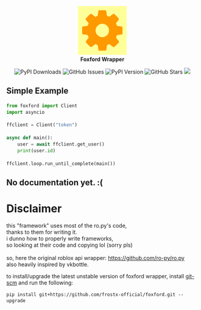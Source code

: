 <p align="center" width="100%">
    <a href="https://github.com/frostx-official/foxford">
        <img src="https://raw.githubusercontent.com/frostx-official/foxford/main/resources/logo.png" alt="foxford wrapper logo" height="128em" />
    </a>
    <br>
    <b>Foxford Wrapper</b>
    <br>
</p>

<p align="center">
  <img alt="PyPI Downloads" src="https://img.shields.io/pypi/dm/foxford?logo=pypi&logoColor=white&cacheSeconds=0">
  <img alt="GitHub Issues" 
  src="https://img.shields.io/github/issues/frostx-official/foxford/bug">
  <img alt="PyPI Version" src="https://img.shields.io/pypi/v/foxford?color=green&label=PyPI">
  <img alt="GitHub Stars" src="https://img.shields.io/github/stars/frostx-official/foxford">
  <img src="https://img.shields.io/github/languages/code-size/frostx-official/foxford?label=repo%20size">
</p>

## Simple Example

```python
from foxford import Client
import asyncio

ffclient = Client("token")

async def main():
    user = await ffclient.get_user()
    print(user.id)

ffclient.loop.run_until_complete(main())
```

## No documentation yet. :(

# Disclaimer
this "framework" uses most of the ro.py's code,<br>
thanks to them for writing it.<br>
i dunno how to properly write frameworks,<br>
so looking at their code and copying lol (sorry pls)
<br><br>
so, here the original roblox api wrapper: https://github.com/ro-py/ro.py<br>
also heavily inspired by vkbottle.

to install/upgrade the latest unstable version of foxford wrapper, install [git-scm](https://git-scm.com/downloads) and run the following:
```
pip install git+https://github.com/frostx-official/foxford.git --upgrade
```
